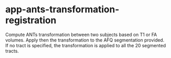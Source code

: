 # app-ants-transformation-registration

Compute ANTs transformation between two subjects based on T1 or FA volumes. Apply then the transformation to the AFQ segmentation provided. If no tract is specified, the transformation is applied to all the 20 segmented tracts.
